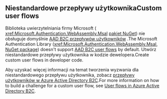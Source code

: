 ## <a name="custom-user-flows"></a><span data-ttu-id="9d9ab-101">Niestandardowe przepływy użytkownika</span><span class="sxs-lookup"><span data-stu-id="9d9ab-101">Custom user flows</span></span>

<span data-ttu-id="9d9ab-102">Biblioteka uwierzytelniania firmy Microsoft ( <xref:Microsoft.Authentication.WebAssembly.Msal> [pakiet NuGet](https://www.nuget.org/packages/Microsoft.Authentication.WebAssembly.Msal/)) nie obsługuje domyślnie [AAD B2C przepływów użytkowników](/azure/active-directory-b2c/user-flow-overview) .</span><span class="sxs-lookup"><span data-stu-id="9d9ab-102">The Microsoft Authentication Library (<xref:Microsoft.Authentication.WebAssembly.Msal>, [NuGet package](https://www.nuget.org/packages/Microsoft.Authentication.WebAssembly.Msal/)) doesn't support [AAD B2C user flows](/azure/active-directory-b2c/user-flow-overview) by default.</span></span> <span data-ttu-id="9d9ab-103">Utwórz niestandardowe przepływy użytkownika w kodzie dewelopera.</span><span class="sxs-lookup"><span data-stu-id="9d9ab-103">Create custom user flows in developer code.</span></span>

<span data-ttu-id="9d9ab-104">Aby uzyskać więcej informacji na temat tworzenia wyzwania dla niestandardowego przepływu użytkownika, zobacz [przepływy użytkowników w Azure Active Directory B2C](/azure/active-directory-b2c/user-flow-overview).</span><span class="sxs-lookup"><span data-stu-id="9d9ab-104">For more information on how to build a challenge for a custom user flow, see [User flows in Azure Active Directory B2C](/azure/active-directory-b2c/user-flow-overview).</span></span>
